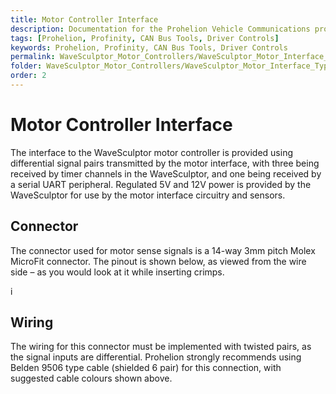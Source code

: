 ```yaml
---
title: Motor Controller Interface
description: Documentation for the Prohelion Vehicle Communications protocol
tags: [Prohelion, Profinity, CAN Bus Tools, Driver Controls]
keywords: Prohelion, Profinity, CAN Bus Tools, Driver Controls
permalink: WaveSculptor_Motor_Controllers/WaveSculptor_Motor_Interface_Type_2/Motor_Controller_Interface.html
folder: WaveSculptor_Motor_Controllers/WaveSculptor_Motor_Interface_Type_2
order: 2
---
```


# Motor Controller Interface

The interface to the WaveSculptor motor controller is provided using differential signal pairs transmitted by the motor interface, with three being received by timer channels in the WaveSculptor, and one being received by a serial UART peripheral.  Regulated 5V and 12V power is provided by the WaveSculptor for use by the motor interface circuitry and sensors.

## Connector

The connector used for motor sense signals is a 14-way 3mm pitch Molex MicroFit connector.  The pinout is shown below, as viewed from the wire side – as you would look at it while inserting crimps.  

i

## Wiring

The wiring for this connector must be implemented with twisted pairs, as the signal inputs are differential.  Prohelion strongly recommends using Belden 9506 type cable (shielded 6 pair) for this connection, with suggested cable colours shown above.  


